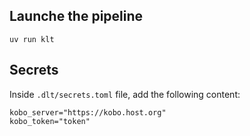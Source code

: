 ## Launche the pipeline
```{python}
uv run klt
```

## Secrets

Inside `.dlt/secrets.toml` file, add the following content:
```
kobo_server="https://kobo.host.org"
kobo_token="token"
```
